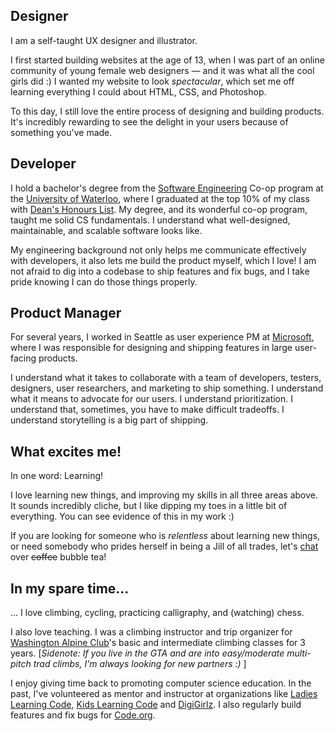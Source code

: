 ## Designer
I am a self-taught UX designer and illustrator.

I first started building websites at the age of 13, when I was part of an online community of young female web designers &mdash; and it was what all the cool girls did :) I wanted my website to look *spectacular*, which set me off learning everything I could about HTML, CSS, and Photoshop.

To this day, I still love the entire process of designing and building products. It's incredibly rewarding to see the delight in your users because of something you've made.

## Developer
I hold a bachelor's degree from the [Software Engineering](https://uwaterloo.ca/software-engineering/) Co-op program at the [University of Waterloo](http://uwaterloo.ca), where I graduated at the top 10% of my class with [Dean's Honours List](https://ugradcalendar.uwaterloo.ca/page/ENG-Deans-Honours-List). My degree, and its wonderful co-op program, taught me solid CS fundamentals. I understand what well-designed, maintainable, and scalable software looks like.

My engineering background not only helps me communicate effectively with developers, it also lets me build the product myself, which I love! I am not afraid to dig into a codebase to ship features and fix bugs, and I take pride knowing I can do those things properly.

## Product Manager
For several years, I worked in Seattle as user experience PM at [Microsoft](http://microsoft.com), where I was responsible for designing and shipping features in large user-facing products.

I understand what it takes to collaborate with a team of developers, testers, designers, user researchers, and marketing to ship something. I understand what it means to advocate for our users. I understand prioritization. I understand that, sometimes, you have to make difficult tradeoffs. I understand storytelling is a big part of shipping.

## What excites me!
In one word: Learning!

I love learning new things, and improving my skills in all three areas above. It sounds incredibly cliche, but I like dipping my toes in a little bit of everything. You can see evidence of this in my work :)

If you are looking for someone who is *relentless* about learning new things, or need somebody who prides herself in being a Jill of all trades, let's [chat](/contact) over <strike>coffee</strike> bubble tea!

## In my spare time...
... I love climbing, cycling, practicing calligraphy, and (watching) chess. 

I also love teaching. I was a climbing instructor and trip organizer for [Washington Alpine Club](http://washingtonalpineclub.org)'s basic and intermediate climbing classes for 3 years. \[*Sidenote: If you live in the GTA and are into easy/moderate multi-pitch trad climbs, I'm always looking for new partners :)* \]

I enjoy giving time back to promoting computer science education. In the past, I've volunteered as mentor and instructor at organizations like [Ladies Learning Code](http://ladieslearningcode.com), [Kids Learning Code](http://kidslearningcode.com) and [DigiGirlz](https://www.microsoft.com/en-us/diversity/programs/digigirlz/default.aspx). I also regularly build features and fix bugs for [Code.org](http://code.org).

